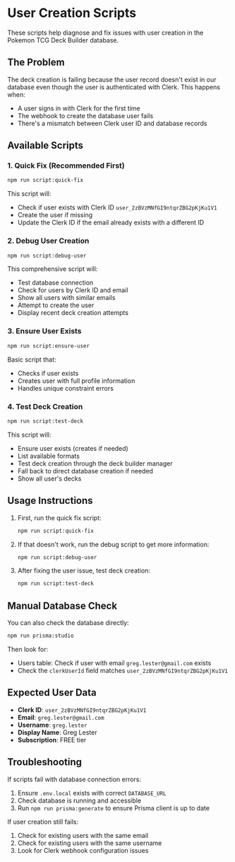 # User Creation Scripts

These scripts help diagnose and fix issues with user creation in the Pokemon TCG Deck Builder database.

## The Problem

The deck creation is failing because the user record doesn't exist in our database even though the user is authenticated with Clerk. This happens when:
- A user signs in with Clerk for the first time
- The webhook to create the database user fails
- There's a mismatch between Clerk user ID and database records

## Available Scripts

### 1. Quick Fix (Recommended First)
```bash
npm run script:quick-fix
```
This script will:
- Check if user exists with Clerk ID `user_2zBVzMNfGI9ntqrZBG2pKjKu1V1`
- Create the user if missing
- Update the Clerk ID if the email already exists with a different ID

### 2. Debug User Creation
```bash
npm run script:debug-user
```
This comprehensive script will:
- Test database connection
- Check for users by Clerk ID and email
- Show all users with similar emails
- Attempt to create the user
- Display recent deck creation attempts

### 3. Ensure User Exists
```bash
npm run script:ensure-user
```
Basic script that:
- Checks if user exists
- Creates user with full profile information
- Handles unique constraint errors

### 4. Test Deck Creation
```bash
npm run script:test-deck
```
This script will:
- Ensure user exists (creates if needed)
- List available formats
- Test deck creation through the deck builder manager
- Fall back to direct database creation if needed
- Show all user's decks

## Usage Instructions

1. First, run the quick fix script:
   ```bash
   npm run script:quick-fix
   ```

2. If that doesn't work, run the debug script to get more information:
   ```bash
   npm run script:debug-user
   ```

3. After fixing the user issue, test deck creation:
   ```bash
   npm run script:test-deck
   ```

## Manual Database Check

You can also check the database directly:
```bash
npm run prisma:studio
```

Then look for:
- Users table: Check if user with email `greg.lester@gmail.com` exists
- Check the `clerkUserId` field matches `user_2zBVzMNfGI9ntqrZBG2pKjKu1V1`

## Expected User Data

- **Clerk ID**: `user_2zBVzMNfGI9ntqrZBG2pKjKu1V1`
- **Email**: `greg.lester@gmail.com`
- **Username**: `greg.lester`
- **Display Name**: Greg Lester
- **Subscription**: FREE tier

## Troubleshooting

If scripts fail with database connection errors:
1. Ensure `.env.local` exists with correct `DATABASE_URL`
2. Check database is running and accessible
3. Run `npm run prisma:generate` to ensure Prisma client is up to date

If user creation still fails:
1. Check for existing users with the same email
2. Check for existing users with the same username
3. Look for Clerk webhook configuration issues
